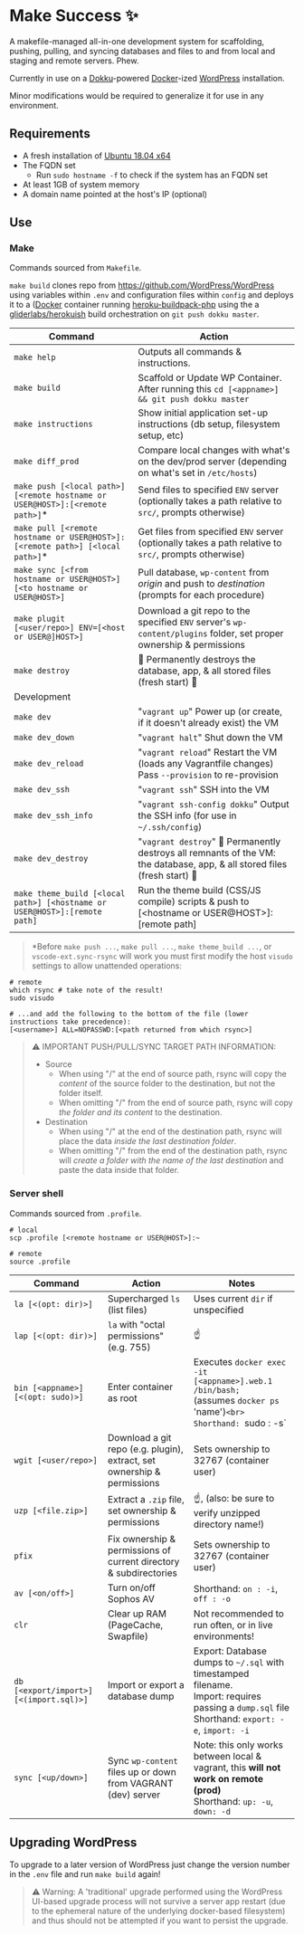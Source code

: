 # Make Success ✨
A makefile-managed all-in-one development system for scaffolding, pushing, pulling, and syncing databases and files to and from local and staging and remote servers. Phew.

Currently in use on a [Dokku](http://dokku.viewdocs.io/dokku/)-powered [Docker](https://docker.com)-ized [WordPress](https://wordpress.org) installation.

Minor modifications would be required to generalize it for use in any environment.

## Requirements

- A fresh installation of [Ubuntu 18.04 x64](https://www.ubuntu.com/download)
- The FQDN set
  - Run `sudo hostname -f` to check if the system has an FQDN set
- At least 1GB of system memory
- A domain name pointed at the host's IP (optional)

## Use

### Make

Commands sourced from `Makefile`.

`make build` clones repo from https://github.com/WordPress/WordPress using variables within `.env` and configuration files within `config` and deploys it to a ([Docker](https://docker.com) container running [heroku-buildpack-php](https://github.com/heroku/heroku-buildpack-php) using the a [gliderlabs/herokuish](https://github.com/gliderlabs/herokuish) build orchestration on `git push dokku master`.

| Command                     | Action                                                       |
| --------------------------- | ------------------------------------------------------------ |
| `make help`                 | Outputs all commands & instructions.                         |
| `make build`                | Scaffold or Update WP Container. After running this `cd [<appname>] && git push dokku master`      |
| `make instructions`         | Show initial application set-up instructions (db setup, filesystem setup, etc)                     |
| `make diff_prod`            | Compare local changes with what's on the dev/prod server (depending on what's set in `/etc/hosts`) |
| `make push [<local path>] [<remote hostname or USER@HOST>]:[<remote path>]`*  | Send files to specified `ENV` server (optionally takes a path relative to `src/`, prompts otherwise) |
| `make pull [<remote hostname or USER@HOST>]:[<remote path>] [<local path>]`*  | Get files from specified `ENV` server (optionally takes a path relative to `src/`, prompts otherwise) |
| `make sync [<from hostname or USER@HOST>] [<to hostname or USER@HOST>]` | Pull database, `wp-content` from _origin_ and push to _destination_ (prompts for each procedure) |
| `make plugit [<user/repo>] ENV=[<host or USER@]HOST>]` | Download a git repo to the specified `ENV` server's `wp-content/plugins` folder, set proper ownership & permissions |
| `make destroy`              | 🧨 Permanently destroys the database, app, & all stored files (fresh start) 🧨                          |
| Development                 |                                                                                                         |
| `make dev`                  | "`vagrant up`" Power up (or create, if it doesn't already exist) the VM                                 |
| `make dev_down`             | "`vagrant halt`" Shut down the VM                                                                       |
| `make dev_reload`           | "`vagrant reload`" Restart the VM (loads any Vagrantfile changes)<br>Pass `--provision` to re-provision |
| `make dev_ssh`              | "`vagrant ssh`" SSH into the VM                                                                         |
| `make dev_ssh_info`         | "`vagrant ssh-config dokku`" Output the SSH info (for use in `~/.ssh/config`)                           |
| `make dev_destroy`          | "`vagrant destroy`" 🧨 Permanently destroys all remnants of the VM: the database, app, & all stored files (fresh start) 🧨 |
| `make theme_build [<local path>] [<hostname or USER@HOST>]:[remote path]` | Run the theme build (CSS/JS compile) scripts & push to [<hostname or USER@HOST>]:[remote path] |

> \*Before `make push ...`, `make pull ...`, `make theme_build ...`, or `vscode-ext.sync-rsync` will work you must first modify the host `visudo` settings to allow unattended operations:

```shell
# remote
which rsync # take note of the result!
sudo visudo

# ...and add the following to the bottom of the file (lower instructions take precedence):
[<username>] ALL=NOPASSWD:[<path returned from which rsync>]
```

> ⚠️ IMPORTANT PUSH/PULL/SYNC TARGET PATH INFORMATION:
> - Source
>   - When using "/" at the end of source path, rsync will copy the *content* of the source folder to the destination, but not the folder itself.
>   - When omitting "/" from the end of source path, rsync will copy *the folder and its content* to the destination.
> - Destination
>   - When using "/" at the end of the destination path, rsync will place the data *inside the last destination folder*.
>   - When omitting "/" from the end of the destination path, rsync will *create a folder with the name of the last destination* and paste the data inside that folder.

### Server shell

Commands sourced from `.profile`.

```shell
# local
scp .profile [<remote hostname or USER@HOST>]:~

# remote
source .profile
```

| Command                           | Action                                                  | Notes                                                  |
| --------------------------------- | ------------------------------------------------------- | ------------------------------------------------------ |
| `la [<(opt: dir)>]`               | Supercharged `ls` (list files)                          | Uses current `dir` if unspecified                      |
| `lap [<(opt: dir)>]`              | `la` with "octal permissions" (e.g. 755)                | ☝️                                                     |
| `bin [<appname>] [<(opt: sudo)>]` | Enter container as root                                 | Executes `docker exec -it [<appname>].web.1 /bin/bash;`<br> (assumes `docker ps` 'name')`<br> Shorthand: `sudo : -s` |
| `wgit [<user/repo>]`              | Download a git repo (e.g. plugin), extract, set ownership & permissions | Sets ownership to 32767 (container user)               |
| `uzp [<file.zip>]`                | Extract a `.zip` file, set ownership & permissions                      | ☝️, (also: be sure to verify unzipped directory name!) |
| `pfix`                            | Fix ownership & permissions of current directory & subdirectories       | Sets ownership to 32767 (container user)               |
| `av [<on/off>]`                   | Turn on/off Sophos AV                                                   | Shorthand: `on : -i`, `off : -o` |
| `clr`                             | Clear up RAM (PageCache, Swapfile)                                      | Not recommended to run often, or in live environments! |
| `db [<export/import>] [<(import.sql)>]` | Import or export a database dump                                  | Export: Database dumps to `~/.sql` with timestamped filename.<br>Import: requires passing a `dump.sql` file<br>Shorthand: `export: -e`, `import: -i` |
| `sync [<up/down>]`                | Sync `wp-content` files up or down from VAGRANT (dev) server            | Note: this only works between local & vagrant, this **will not work on remote (prod)**<br>Shorthand: `up: -u`, `down: -d` |


## Upgrading WordPress

To upgrade to a later version of WordPress just change the version number in the `.env` file and run `make build` again!

> ⚠️ Warning: A 'traditional' upgrade performed using the WordPress UI-based upgrade process will not survive a server app restart (due to the ephemeral nature of the underlying docker-based filesystem) and thus should not be attempted if you want to persist the upgrade.
